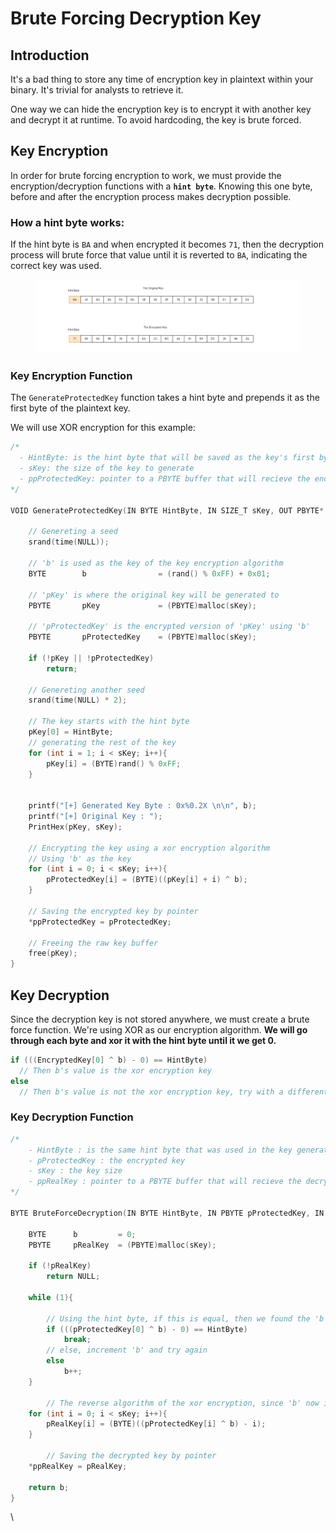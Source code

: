 # Brute Forcing Decryption Key

## Introduction

It's a bad thing to store any time of encryption key in plaintext within your binary. It's trivial for analysts to retrieve it.&#x20;

One way we can hide the encryption key is to encrypt it with another key and decrypt it at runtime. To avoid hardcoding, the key is brute forced.

## Key Encryption

In order for brute forcing encryption to work, we must provide the encryption/decryption functions with a **`hint byte`**. Knowing this one byte, before and after the encryption process makes decryption possible.

### H**ow a hint byte works:**

&#x20;If the hint byte is `BA` and when encrypted it becomes `71`, then the decryption process will brute force that value until it is reverted to `BA`, indicating the correct key was used.

<figure><img src="../../.gitbook/assets/image (30).png" alt=""><figcaption></figcaption></figure>

### Key Encryption Function

The `GenerateProtectedKey` function takes a hint byte and prepends it as the first byte of the plaintext key.

We will use XOR encryption for this example:

```c
/*
  - HintByte: is the hint byte that will be saved as the key's first byte
  - sKey: the size of the key to generate
  - ppProtectedKey: pointer to a PBYTE buffer that will recieve the encrypted key
*/

VOID GenerateProtectedKey(IN BYTE HintByte, IN SIZE_T sKey, OUT PBYTE* ppProtectedKey) {
	
	// Genereting a seed
	srand(time(NULL));

	// 'b' is used as the key of the key encryption algorithm
	BYTE        b                = (rand() % 0xFF) + 0x01;
  
	// 'pKey' is where the original key will be generated to
	PBYTE       pKey             = (PBYTE)malloc(sKey);
  
	// 'pProtectedKey' is the encrypted version of 'pKey' using 'b'
	PBYTE       pProtectedKey    = (PBYTE)malloc(sKey);

	if (!pKey || !pProtectedKey)
		return;
	
	// Genereting another seed
	srand(time(NULL) * 2);

	// The key starts with the hint byte
	pKey[0] = HintByte;
	// generating the rest of the key
	for (int i = 1; i < sKey; i++){
		pKey[i] = (BYTE)rand() % 0xFF;
	}


	printf("[+] Generated Key Byte : 0x%0.2X \n\n", b);
	printf("[+] Original Key : ");
	PrintHex(pKey, sKey);

	// Encrypting the key using a xor encryption algorithm
	// Using 'b' as the key
	for (int i = 0; i < sKey; i++){
		pProtectedKey[i] = (BYTE)((pKey[i] + i) ^ b);
	}

	// Saving the encrypted key by pointer 
	*ppProtectedKey = pProtectedKey;

	// Freeing the raw key buffer
	free(pKey);
}
```

## Key Decryption

Since the decryption key is not stored anywhere, we must create a brute force function. We're using XOR as our encryption algorithm. **We will go through each byte and xor it with the hint byte until it we get 0.**

```c
if (((EncryptedKey[0] ^ b) - 0) == HintByte)
  // Then b's value is the xor encryption key
else
  // Then b's value is not the xor encryption key, try with a different b value
```



### Key Decryption Function

```c
/*	
	- HintByte : is the same hint byte that was used in the key generating function
	- pProtectedKey : the encrypted key
	- sKey : the key size
	- ppRealKey : pointer to a PBYTE buffer that will recieve the decrypted key
*/

BYTE BruteForceDecryption(IN BYTE HintByte, IN PBYTE pProtectedKey, IN SIZE_T sKey, OUT PBYTE* ppRealKey) {
	
	BYTE      b         = 0;
	PBYTE     pRealKey  = (PBYTE)malloc(sKey);

	if (!pRealKey)
		return NULL;

	while (1){

		// Using the hint byte, if this is equal, then we found the 'b' value needed to decrypt the key 
		if (((pProtectedKey[0] ^ b) - 0) == HintByte)
			break;
		// else, increment 'b' and try again
		else
			b++; 
	}
  
        // The reverse algorithm of the xor encryption, since 'b' now is known
	for (int i = 0; i < sKey; i++){
		pRealKey[i] = (BYTE)((pProtectedKey[i] ^ b) - i);
	}

        // Saving the decrypted key by pointer 
	*ppRealKey = pRealKey;

	return b;
}
```

\
